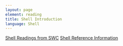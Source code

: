 ```yaml
---
layout: page
element: reading
title: Shell Introduction
language: Shell
---
```

[Shell Readings from SWC](http://swcarpentry.github.io/shell-novice/01-intro/index.html)
[Shell Reference Information](http://swcarpentry.github.io/shell-novice/reference/)
